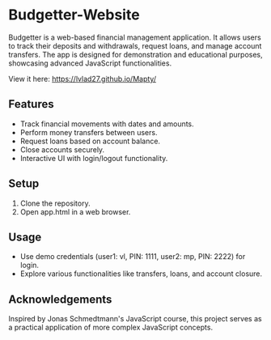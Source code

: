 # Budgetter-Website

Budgetter is a web-based financial management application. It allows users to track their deposits and withdrawals, request loans, and manage account transfers. The app is designed for demonstration and educational purposes, showcasing advanced JavaScript functionalities.

View it here: https://lvlad27.github.io/Mapty/

## Features
- Track financial movements with dates and amounts.
- Perform money transfers between users.
- Request loans based on account balance.
- Close accounts securely.
- Interactive UI with login/logout functionality.

## Setup
1. Clone the repository.
2. Open app.html in a web browser.

## Usage
- Use demo credentials (user1: vl, PIN: 1111, user2: mp, PIN: 2222) for login.
- Explore various functionalities like transfers, loans, and account closure.

## Acknowledgements
Inspired by Jonas Schmedtmann's JavaScript course, this project serves as a practical application of more complex JavaScript concepts.
